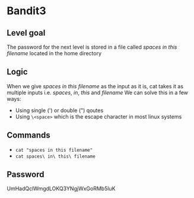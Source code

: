 # Bandit3

## Level goal
The password for the next level is stored in a file called *spaces in this filename* located in the home directory

## Logic
When we give *spaces in this filename* as the input as it is, cat takes it as multiple inputs i.e. *spaces*, *in*, *this* and *filename*
We can solve this in a few ways:
* Using single (') or double (") qoutes
* Using ``\<space>`` which is the escape character in most linux systems

## Commands
* ```cat "spaces in this filename"```
* ```cat spaces\ in\ this\ filename```

## Password
UmHadQclWmgdLOKQ3YNgjWxGoRMb5luK
